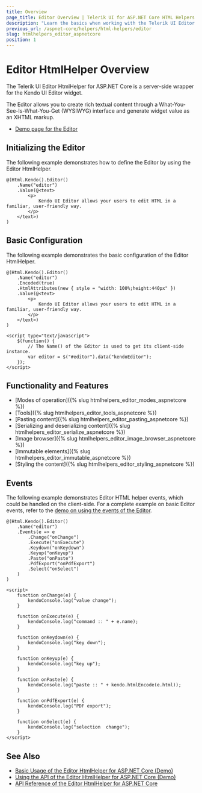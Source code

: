 ```yaml
---
title: Overview
page_title: Editor Overview | Telerik UI for ASP.NET Core HTML Helpers
description: "Learn the basics when working with the Telerik UI Editor HtmlHelper for ASP.NET Core (MVC 6 or ASP.NET Core MVC)."
previous_url: /aspnet-core/helpers/html-helpers/editor
slug: htmlhelpers_editor_aspnetcore
position: 1
---
```


# Editor HtmlHelper Overview

The Telerik UI Editor HtmlHelper for ASP.NET Core is a server-side wrapper for the Kendo UI Editor widget.

The Editor allows you to create rich textual content through a What-You-See-Is-What-You-Get (WYSIWYG) interface and generate widget value as an XHTML markup.

* [Demo page for the Editor](https://demos.telerik.com/aspnet-core/editor/index)

## Initializing the Editor

The following example demonstrates how to define the Editor by using the Editor HtmlHelper.

```
@(Html.Kendo().Editor()
    .Name("editor")
    .Value(@<text>
        <p>
            Kendo UI Editor allows your users to edit HTML in a familiar, user-friendly way.
        </p>
    </text>)
)
```

## Basic Configuration

The following example demonstrates the basic configuration of the Editor HtmlHelper.

```
@(Html.Kendo().Editor()
    .Name("editor")
    .Encoded(true)
    .HtmlAttributes(new { style = "width: 100%;height:440px" })
    .Value(@<text>
        <p>
            Kendo UI Editor allows your users to edit HTML in a familiar, user-friendly way.
        </p>
    </text>)
)

<script type="text/javascript">
    $(function() {
        // The Name() of the Editor is used to get its client-side instance.
        var editor = $("#editor").data("kendoEditor");
    });
</script>
```

## Functionality and Features

* [Modes of operation]({% slug htmlhelpers_editor_modes_aspnetcore %})
* [Tools]({% slug htmlhelpers_editor_tools_aspnetcore %})
* [Pasting content]({% slug htmlhelpers_editor_pasting_aspnetcore %})
* [Serializing and deserializing content]({% slug htmlhelpers_editor_serialize_aspnetcore %})
* [Image browser]({% slug htmlhelpers_editor_image_browser_aspnetcore %})
* [Immutable elements]({% slug htmlhelpers_editor_immutable_aspnetcore %})
* [Styling the content]({% slug htmlhelpers_editor_styling_aspnetcore %})

## Events

The following example demonstrates Editor HTML helper events, which could be handled on the client-side. For a complete example on basic Editor events, refer to the [demo on using the events of the Editor](https://demos.telerik.com/aspnet-core/editor/events).

```
@(Html.Kendo().Editor()
    .Name("editor")
    .Events(e => e
        .Change("onChange")
        .Execute("onExecute")
        .Keydown("onKeydown")
        .Keyup("onKeyup")
        .Paste("onPaste")
        .PdfExport("onPdfExport")
        .Select("onSelect")
    )
)

<script>
    function onChange(e) {
        kendoConsole.log("value change");
    }

    function onExecute(e) {
        kendoConsole.log("command :: " + e.name);
    }

    function onKeydown(e) {
        kendoConsole.log("key down");
    }

    function onKeyup(e) {
        kendoConsole.log("key up");
    }

    function onPaste(e) {
        kendoConsole.log("paste :: " + kendo.htmlEncode(e.html));
    }

    function onPdfExport(e) {
        kendoConsole.log("PDF export");
    }

    function onSelect(e) {
        kendoConsole.log("selection  change");
    }
</script>
```

## See Also

* [Basic Usage of the Editor HtmlHelper for ASP.NET Core (Demo)](https://demos.telerik.com/aspnet-core/editor)
* [Using the API of the Editor HtmlHelper for ASP.NET Core (Demo)](https://demos.telerik.com/aspnet-core/editor/api)
* [API Reference of the Editor HtmlHelper for ASP.NET Core](/api/editor)
